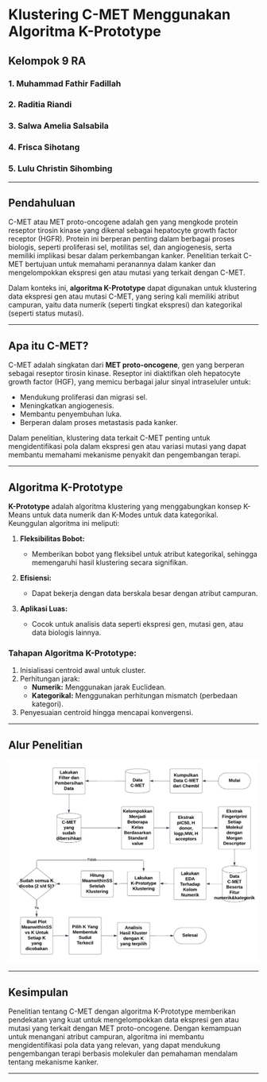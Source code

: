# Klustering C-MET Menggunakan Algoritma K-Prototype

## Kelompok 9 RA
### 1. Muhammad Fathir Fadillah 
### 2. Raditia Riandi 
### 3. Salwa Amelia Salsabila 
### 4. Frisca Sihotang 
### 5. Lulu Christin Sihombing

---

## Pendahuluan

C-MET atau MET proto-oncogene adalah gen yang mengkode protein reseptor tirosin kinase yang dikenal sebagai hepatocyte growth factor receptor (HGFR). Protein ini berperan penting dalam berbagai proses biologis, seperti proliferasi sel, motilitas sel, dan angiogenesis, serta memiliki implikasi besar dalam perkembangan kanker. Penelitian terkait C-MET bertujuan untuk memahami peranannya dalam kanker dan mengelompokkan ekspresi gen atau mutasi yang terkait dengan C-MET.

Dalam konteks ini, **algoritma K-Prototype** dapat digunakan untuk klustering data ekspresi gen atau mutasi C-MET, yang sering kali memiliki atribut campuran, yaitu data numerik (seperti tingkat ekspresi) dan kategorikal (seperti status mutasi).

---

## Apa itu C-MET?
C-MET adalah singkatan dari **MET proto-oncogene**, gen yang berperan sebagai reseptor tirosin kinase. Reseptor ini diaktifkan oleh hepatocyte growth factor (HGF), yang memicu berbagai jalur sinyal intraseluler untuk:
- Mendukung proliferasi dan migrasi sel.
- Meningkatkan angiogenesis.
- Membantu penyembuhan luka.
- Berperan dalam proses metastasis pada kanker.

Dalam penelitian, klustering data terkait C-MET penting untuk mengidentifikasi pola dalam ekspresi gen atau variasi mutasi yang dapat membantu memahami mekanisme penyakit dan pengembangan terapi.

---

## Algoritma K-Prototype
**K-Prototype** adalah algoritma klustering yang menggabungkan konsep K-Means untuk data numerik dan K-Modes untuk data kategorikal. Keunggulan algoritma ini meliputi:

1. **Fleksibilitas Bobot:**
   - Memberikan bobot yang fleksibel untuk atribut kategorikal, sehingga memengaruhi hasil klustering secara signifikan.

2. **Efisiensi:**
   - Dapat bekerja dengan data berskala besar dengan atribut campuran.

3. **Aplikasi Luas:**
   - Cocok untuk analisis data seperti ekspresi gen, mutasi gen, atau data biologis lainnya.

### Tahapan Algoritma K-Prototype:
1. Inisialisasi centroid awal untuk cluster.
2. Perhitungan jarak:
   - **Numerik:** Menggunakan jarak Euclidean.
   - **Kategorikal:** Menggunakan perhitungan mismatch (perbedaan kategori).
3. Penyesuaian centroid hingga mencapai konvergensi.

---

## Alur Penelitian
![Alur Penelitian Menggunakan K-Prototype Clustering](https://github.com/fadillah180403/Bioinformatika9RA/blob/main/Flowchart.png)

---

## Kesimpulan
Penelitian tentang C-MET dengan algoritma K-Prototype memberikan pendekatan yang kuat untuk mengelompokkan data ekspresi gen atau mutasi yang terkait dengan MET proto-oncogene. Dengan kemampuan untuk menangani atribut campuran, algoritma ini membantu mengidentifikasi pola data yang relevan, yang dapat mendukung pengembangan terapi berbasis molekuler dan pemahaman mendalam tentang mekanisme kanker.

---
